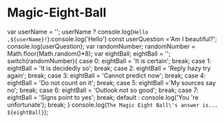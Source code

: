 # Magic-Eight-Ball
var userName = '';
userName ? console.log(`Hello ,${userName}!`):console.log('Hello')
const userQuestion ='Am I beautiful?';
console.log(userQuestion);
var randomNumber;
randomNumber = Math.floor(Math.random()*8);
var eightBall;
eightBall = '';
switch(randomNumber){
  case 0:
  eightBall = 'It is certain';
  break;
  case 1:
  eightBall = 'It is decidedly so';
  break;
  case 2:
  eightBall = 'Reply hazy try again';
  break;
  case 3:
  eightBall = 'Cannot predict now';
  break;
  case 4:
  eightBall = 'Do not count on it';
  break;
  case 5:
  eightBall ='My sources say no';
  break;
  case 6:
  eightBall = 'Outlook not so good';
  break;
  case 7:
  eightBall = 'Signs point to yes';
  break;
  default : console.log('You \'re unfortunate');
  break;
}
console.log(`The Magic Eight Ball\'s answer is... ${eightBall}`);
